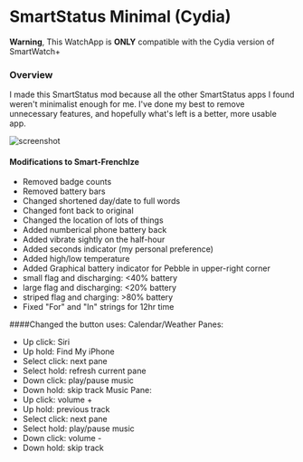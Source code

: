 SmartStatus Minimal (Cydia)
=====================

**Warning**, This WatchApp is **ONLY** compatible with the Cydia version of SmartWatch+

### Overview

I made this SmartStatus mod because all the other SmartStatus apps I found weren't minimalist enough for me. I've done my best to remove unnecessary features, and hopefully what's left is a better, more usable app. 

![screenshot](https://raw.github.com/sapphirinedreams/SmartStatus-Minimal/master/screenshot.png)

#### Modifications to Smart-FrenchIze
- Removed badge counts
- Removed battery bars
- Changed shortened day/date to full words
- Changed font back to original
- Changed the location of lots of things
- Added numberical phone battery back
- Added vibrate sightly on the half-hour
- Added seconds indicator (my personal preference)
- Added high/low temperature
- Added Graphical battery indicator for Pebble in upper-right corner
 - small flag and discharging: <40% battery
 - large flag and discharging: <20% battery
 - striped flag and charging: >80% battery
- Fixed "For" and "In" strings for 12hr time

####Changed the button uses:
Calendar/Weather Panes:
- Up click: Siri
- Up hold: Find My iPhone
- Select click: next pane
- Select hold: refresh current pane
- Down click: play/pause music
- Down hold: skip track
Music Pane: 
- Up click: volume +
- Up hold: previous track
- Select click: next pane
- Select hold: play/pause music
- Down click: volume -
- Down hold: skip track
